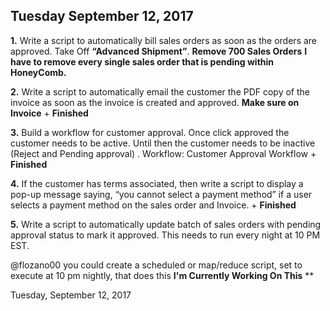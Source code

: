 ## Tuesday September 12, 2017

**1.**	Write a script to automatically bill sales orders as soon as the orders are approved.
 Take Off **“Advanced Shipment”**.
 **Remove 700 Sales Orders**
 **I have to remove every single sales order that is pending within HoneyComb.**

**2.**	Write a script to automatically email the customer the PDF copy of the invoice as soon as the invoice is created and approved. **Make sure on Invoice** + **Finished**
 

**3.**	Build a workflow for customer approval. Once click approved the customer needs to be active. Until then the customer needs to be inactive (Reject and Pending approval) . 
Workflow: Customer Approval Workflow + **Finished**

**4.**	If the customer has terms associated, then write a script to display a pop-up message saying, “you cannot select a payment method” if a user selects a payment method on the sales order and Invoice. + **Finished**



**5.**	Write a script to automatically update batch of sales orders with pending approval status to mark it approved. This needs to run every night at 10 PM EST.

@flozano00 you could create a scheduled or map/reduce script, set to execute at 10 pm nightly, that does this
**I'm Currently Working On This** **

Tuesday, September 12, 2017 
